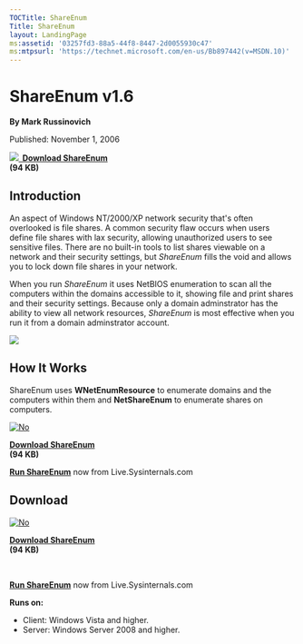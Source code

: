 ```yaml
--- 
TOCTitle: ShareEnum
Title: ShareEnum
layout: LandingPage
ms:assetid: '03257fd3-88a5-44f8-8447-2d0055930c47'
ms:mtpsurl: 'https://technet.microsoft.com/en-us/Bb897442(v=MSDN.10)'
---
```


ShareEnum v1.6
==============

**By Mark Russinovich**

Published: November 1, 2006

**[![](/media/landing/sysinternals/download_sm.png)
 Download
ShareEnum](https://download.sysinternals.com/files/shareenum.zip)  
(94 KB)**


## Introduction

An aspect of Windows NT/2000/XP network security that's often overlooked
is file shares. A common security flaw occurs when users define file
shares with lax security, allowing unauthorized users to see sensitive
files. There are no built-in tools to list shares viewable on a network
and their security settings, but *ShareEnum* fills the void and allows
you to lock down file shares in your network.

When you run *ShareEnum* it uses NetBIOS enumeration to scan all the
computers within the domains accessible to it, showing file and print
shares and their security settings. Because only a domain adminstrator
has the ability to view all network resources, *ShareEnum* is most
effective when you run it from a domain adminstrator account.

![](/media/landing/sysinternals/ShareEnum.gif)  
## How It Works

ShareEnum uses **WNetEnumResource** to enumerate domains and the
computers within them and **NetShareEnum** to enumerate shares on
computers.

  

[![No](/media/landing/sysinternals/download_sm.png "Download")
](https://download.sysinternals.com/files/shareenum.zip)

[**Download ShareEnum**  
](https://download.sysinternals.com/files/shareenum.zip)**(94 KB)**

[**Run ShareEnum**](https://live.sysinternals.com/shareenum.exe) now
from Live.Sysinternals.com


<div class="RightAdRail">

<div>


## Download

  

[![No](/media/landing/sysinternals/download_sm.png "Download")
](https://download.sysinternals.com/files/shareenum.zip)

[**Download ShareEnum**  
](https://download.sysinternals.com/files/shareenum.zip)**(94 KB)**

 

[**Run ShareEnum**](https://live.sysinternals.com/shareenum.exe) now
from Live.Sysinternals.com

**Runs on:**

-   Client: Windows Vista and higher.
-   Server: Windows Server 2008 and higher.



